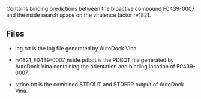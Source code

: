 Contains binding predictions between the bioactive compound F0439-0007 and the nside search space on the virulence factor rv1821.

## Files

- log.txt is the log file generated by AutoDock Vina.

- rv1821_F0439-0007_nside.pdbqt is the PDBQT file generated by AutoDock Vina containing the orientation and binding location of F0439-0007.

- stdoe.txt is the combined STDOUT and STDERR output of AutoDock Vina.

